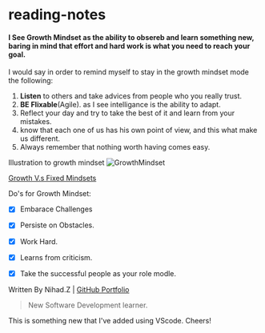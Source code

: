 # reading-notes


#### I See Growth Mindset as the ability to obsereb and learn something new, baring in mind that effort and hard work is what you need to reach your goal. 


I would say in order to remind myself to stay in the growth mindset mode the following:
1. **Listen** to others and take advices from people who you really trust.
2. **BE Flixable**(Agile). as I see intelligance is the ability to adapt.
3. Reflect your day and try to take the best of it and learn from your mistakes.
4. know that each one of us has his own point of view, and this what make us different.
5. Always remember that nothing worth having comes easy.

Illustration to growth mindset
![GrowthMindset](https://st2.depositphotos.com/1803840/8114/v/600/depositphotos_81143848-stock-illustration-vector-growth-mindset-skills-icon.jpg)

[Growth V.s Fixed Mindsets](https://www.brainpickings.org/2014/01/29/carol-dweck-mindset/)

Do's for Growth Mindset:

- [x] Embarace Challenges
- [x] Persiste on Obstacles.
- [x] Work Hard.
- [x] Learns from criticism.
- [x] Take the successful people as your role modle.


Written By Nihad.Z | [GitHub Portfolio](https://github.com/NihadZeidan)
> New Software Development learner.

This is something new that I've added using VScode. Cheers!

